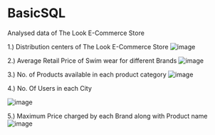 # BasicSQL
Analysed data of The Look E-Commerce Store

1.) Distribution centers of The Look E-Commerce Store
![image](https://user-images.githubusercontent.com/100945160/156816039-10e5cc7f-ea89-42eb-b8cc-d40d823c648f.png)


2.) Average Retail Price of Swim wear for different Brands 
![image](https://user-images.githubusercontent.com/100945160/156815888-800021c8-bc0a-4f57-94ce-0b8b47178526.png)


3.) No. of Products available in each product category
![image](https://user-images.githubusercontent.com/100945160/156816210-a2e41142-359e-4e0f-99e4-1b1d23dfc310.png)


4.)  No. Of Users in each City

![image](https://user-images.githubusercontent.com/100945160/156819723-3940056a-08cc-4edd-a043-b3f38f7ed1bb.png)


5.) Maximum Price charged by each Brand along with Product name
![image](https://user-images.githubusercontent.com/100945160/156884573-a10353b1-be08-4ac4-baeb-31161103bf35.png)


